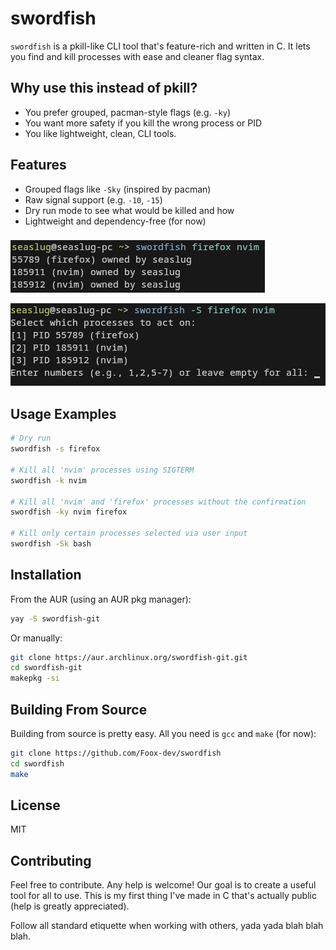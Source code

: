 # swordfish
`swordfish` is a pkill-like CLI tool that's feature-rich and written in C. It lets you find and kill processes with ease and cleaner flag syntax.

## Why use this instead of pkill?
- You prefer grouped, pacman-style flags (e.g. `-ky`)
- You want more safety if you kill the wrong process or PID
- You like lightweight, clean, CLI tools.

## Features
- Grouped flags like `-Sky` (inspired by pacman)
- Raw signal support (e.g. `-10`, `-15`)
- Dry run mode to see what would be killed and how
- Lightweight and dependency-free (for now)

###

![swordfish preview](assets/img1.png)

![swordfish preview](assets/img2.png)

## Usage Examples

```bash
# Dry run
swordfish -s firefox

# Kill all 'nvim' processes using SIGTERM
swordfish -k nvim

# Kill all 'nvim' and 'firefox' processes without the confirmation
swordfish -ky nvim firefox

# Kill only certain processes selected via user input
swordfish -Sk bash
```

## Installation
From the AUR (using an AUR pkg manager):
```bash
yay -S swordfish-git
```

Or manually:
```bash
git clone https://aur.archlinux.org/swordfish-git.git
cd swordfish-git
makepkg -si
```

## Building From Source
Building from source is pretty easy. All you need is `gcc` and `make` (for now):
```bash
git clone https://github.com/Foox-dev/swordfish
cd swordfish
make
```

## License
MIT

## Contributing
Feel free to contribute. Any help is welcome! Our goal is to create a useful tool for all to use. This is my first thing I've made in C that's actually public (help is greatly appreciated).

Follow all standard etiquette when working with others, yada yada blah blah blah.
